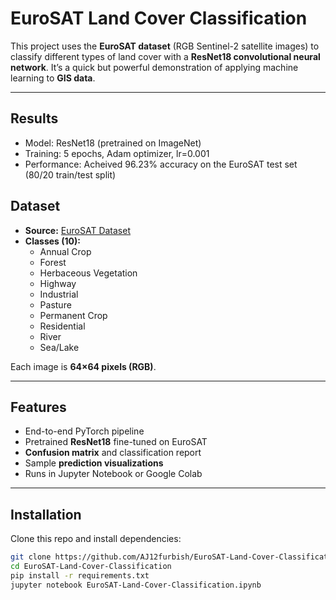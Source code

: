 # EuroSAT Land Cover Classification  

This project uses the **EuroSAT dataset** (RGB Sentinel-2 satellite images) to classify different types of land cover with a **ResNet18 convolutional neural network**. It’s a quick but powerful demonstration of applying machine learning to **GIS data**.  

---

## Results 
- Model: ResNet18 (pretrained on ImageNet)
- Training: 5 epochs, Adam optimizer, lr=0.001
- Performance: Acheived 96.23% accuracy on the EuroSAT test set (80/20 train/test split)

## Dataset  
- **Source:** [EuroSAT Dataset](https://github.com/phelber/EuroSAT)  
- **Classes (10):**  
  - Annual Crop  
  - Forest  
  - Herbaceous Vegetation  
  - Highway  
  - Industrial  
  - Pasture  
  - Permanent Crop  
  - Residential  
  - River  
  - Sea/Lake  

Each image is **64×64 pixels (RGB)**.  

---

## Features  
- End-to-end PyTorch pipeline  
- Pretrained **ResNet18** fine-tuned on EuroSAT  
- **Confusion matrix** and classification report  
- Sample **prediction visualizations**  
- Runs in Jupyter Notebook or Google Colab  

---

## Installation  

Clone this repo and install dependencies:  
```bash
git clone https://github.com/AJ12furbish/EuroSAT-Land-Cover-Classification-.git
cd EuroSAT-Land-Cover-Classification
pip install -r requirements.txt
jupyter notebook EuroSAT-Land-Cover-Classification.ipynb
